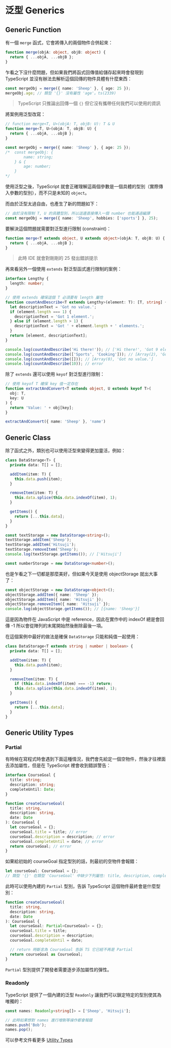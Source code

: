 # 泛型 Generics 

## Generic Function

有一個 `merge` 函式，它會將傳入的兩個物件合併起來：

```ts
function merge(objA: object, objB: object) {
  return { ...objA, ...objB };
}
```

乍看之下沒什麼問題，但如果我們將函式回傳值給儲存起來時會發現到 TypeScript 並沒有辦法去解析這個回傳的物件具體有什麼東西：

```ts
const mergeObj = merge({ name: 'Sheep' }, { age: 25 });
mergeObj.age; // 類型 '{}' 沒有屬性 'age'。ts(2339)
```
> TypeScript 只推論出回傳一個 `{}` 但它沒有攜帶任何我們可以使用的資訊

將案例用泛型改寫：

```ts
// function merge<T, U>(objA: T, objB: U): T & U
function merge<T, U>(objA: T, objB: U) {
  return { ...objA, ...objB };
}

const mergeObj = merge({ name: 'Sheep' }, { age: 25 });
/*  const mergeObj: {
        name: string;
    } & {
        age: number;
    } 
*/
```

使用泛型之後，TypeScript 就會正確理解這兩個參數是一個具體的型別（實際傳入參數的型別），而不只是未知的 `object`。

而由於泛型太過自由，也產生了新的問題如下：

```ts
// 由於沒有限制 T, U 的具體型別，所以這邊直接傳入一個 number 也能通過編譯
const mergeObj = merge({ name: 'Sheep', hobbies: ['sports'] }, 25);
```

要解決這個問題就需要對泛型進行限制 (constraint)：

```ts
function merge<T extends object, U extends object>(objA: T, objB: U) {
  return { ...objA, ...objB };
}
```
> 此時 IDE 就會對剛剛的 25 發出錯誤提示

再來看另外一個使用 `extends` 對泛型函式進行限制的案例：

```ts
interface Lengthy {
  length: number;
}

// 使用 extends 確保這個 T 必須要有 length 屬性
function countAndDescribe<T extends Lengthy>(element: T): [T, string] {
  let descriptionText = 'Got no value.';
  if (element.length === 1) {
    descriptionText = 'Got 1 element.';
  } else if (element.length > 1) {
    descriptionText = 'Got ' + element.length + ' elements.';
  }
  return [element, descriptionText];
}

console.log(countAndDescribe('Hi there!')); // ['Hi there!', 'Got 9 elements.']
console.log(countAndDescribe(['Sports', 'Cooking'])); // [Array(2), 'Got 2 elements.']
console.log(countAndDescribe([])); // [Array(0), 'Got no value.']
console.log(countAndDescribe(10)); // error
```

除了 `extends` 還可以使用 `keyof` 對泛型進行限制：

```ts
// 使用 keyof T 確保 key 值一定存在
function extractAndConvert<T extends object, U extends keyof T>(
  obj: T,
  key: U
) {
  return 'Value: ' + obj[key];
}

extractAndConvert({ name: 'Sheep' }, 'name')
```

## Generic Class

除了函式之外，類別也可以使用泛型來變得更加靈活，例如：

```ts
class DataStorage<T> {
  private data: T[] = [];

  addItem(item: T) {
    this.data.push(item);
  }

  removeItem(item: T) {
    this.data.splice(this.data.indexOf(item), 1);
  }

  getItems() {
    return [...this.data];
  }
}

const textStorage = new DataStorage<string>();
textStorage.addItem('Sheep');
textStorage.addItem('Hitsuji');
textStorage.removeItem('Sheep');
console.log(textStorage.getItems()); // ['Hitsuji']

const numberStorage = new DataStorage<number>();
```

也是乍看之下一切都是那麼美好，但如果今天是使用 objectStorage 就出大事了：

```ts
const objectStorage = new DataStorage<object>();
objectStorage.addItem({ name: 'Sheep' });
objectStorage.addItem({ name: 'Hitsuji' });
objectStorage.removeItem({ name: 'Hitsuji' });
console.log(objectStorage.getItems()); // [{name: 'Sheep'}]
```

這是因為物件在 JavaScript 中是 reference，因此在實作中的 indexOf 總是會回傳 -1 所以會從陣列的末尾開始然後刪除最後一項。

在這個案例中最好的做法是確保 `DataStorage` 只能和純值一起使用：

```ts
class DataStorage<T extends string | number | boolean> {
  private data: T[] = [];

  addItem(item: T) {
    this.data.push(item);
  }

  removeItem(item: T) {
    if (this.data.indexOf(item) === -1) return;
    this.data.splice(this.data.indexOf(item), 1);
  }

  getItems() {
    return [...this.data];
  }
}
```

## Generic Utility Types

### Partial

有時候在寫程式時會遇到下面這種情況，我們會先給定一個空物件，然後才往裡面去添加屬性，但是在 TypeScript 裡會收到錯誤警告：

```ts
interface CourseGoal {
  title: string;
  description: string;
  completeUntil: Date;
}

function createCourseGoal(
  title: string,
  description: string,
  date: Date
): CourseGoal {
  let courseGoal = {};
  courseGoal.title = title; // error
  courseGoal.description = description; // error
  courseGoal.completeUntil = date; // error
  return courseGoal; // error
}
```

如果給初始的 courseGoal 指定型別的話，則最初的空物件會報錯：

```ts
let courseGoal: CourseGoal = {};
// 類型 '{}' 在類型 'CourseGoal' 中缺少下列屬性: title, description, completeUntil
```

此時可以使用內建的 `Partial` 型別，告訴 TypeScript 這個物件最終會是什麼型別：

```ts
function createCourseGoal(
  title: string,
  description: string,
  date: Date
): CourseGoal {
  let courseGoal: Partial<CourseGoal> = {};
  courseGoal.title = title;
  courseGoal.description = description;
  courseGoal.completeUntil = date;

  // return 時斷言為 CourseGoal 告訴 TS 它已經不再是 Partial
  return courseGoal as CourseGoal;
}
```

`Partial` 型別提供了開發者需要逐步添加屬性的彈性。

### Readonly

TypeScript 提供了一個內建的泛型 `Readonly` 讓我們可以鎖定特定的型別使其為唯獨的：

```ts
const names: Readonly<string[]> = ['Sheep', 'Hitsuji'];

// 此時如果想對 names 進行增刪等操作都會報錯
names.push('Bob');
names.pop();
```

可以參考文件看更多 [Utility Types](https://www.typescriptlang.org/docs/handbook/utility-types.html)
